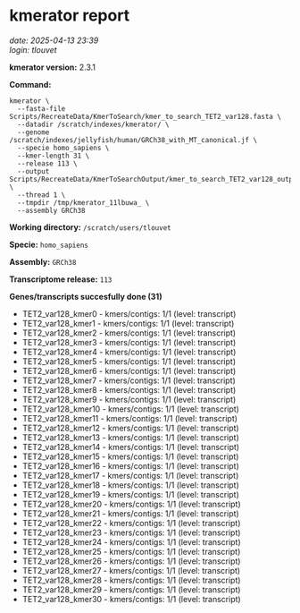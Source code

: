# kmerator report
*date: 2025-04-13 23:39*  
*login: tlouvet*

**kmerator version:** 2.3.1

**Command:**

```
kmerator \
  --fasta-file Scripts/RecreateData/KmerToSearch/kmer_to_search_TET2_var128.fasta \
  --datadir /scratch/indexes/kmerator/ \
  --genome /scratch/indexes/jellyfish/human/GRCh38_with_MT_canonical.jf \
  --specie homo_sapiens \
  --kmer-length 31 \
  --release 113 \
  --output Scripts/RecreateData/KmerToSearchOutput/kmer_to_search_TET2_var128_output \
  --thread 1 \
  --tmpdir /tmp/kmerator_11lbuwa_ \
  --assembly GRCh38
```

**Working directory:** `/scratch/users/tlouvet`

**Specie:** `homo_sapiens`

**Assembly:** `GRCh38`

**Transcriptome release:** `113`

**Genes/transcripts succesfully done (31)**

- TET2_var128_kmer0 - kmers/contigs: 1/1 (level: transcript)
- TET2_var128_kmer1 - kmers/contigs: 1/1 (level: transcript)
- TET2_var128_kmer2 - kmers/contigs: 1/1 (level: transcript)
- TET2_var128_kmer3 - kmers/contigs: 1/1 (level: transcript)
- TET2_var128_kmer4 - kmers/contigs: 1/1 (level: transcript)
- TET2_var128_kmer5 - kmers/contigs: 1/1 (level: transcript)
- TET2_var128_kmer6 - kmers/contigs: 1/1 (level: transcript)
- TET2_var128_kmer7 - kmers/contigs: 1/1 (level: transcript)
- TET2_var128_kmer8 - kmers/contigs: 1/1 (level: transcript)
- TET2_var128_kmer9 - kmers/contigs: 1/1 (level: transcript)
- TET2_var128_kmer10 - kmers/contigs: 1/1 (level: transcript)
- TET2_var128_kmer11 - kmers/contigs: 1/1 (level: transcript)
- TET2_var128_kmer12 - kmers/contigs: 1/1 (level: transcript)
- TET2_var128_kmer13 - kmers/contigs: 1/1 (level: transcript)
- TET2_var128_kmer14 - kmers/contigs: 1/1 (level: transcript)
- TET2_var128_kmer15 - kmers/contigs: 1/1 (level: transcript)
- TET2_var128_kmer16 - kmers/contigs: 1/1 (level: transcript)
- TET2_var128_kmer17 - kmers/contigs: 1/1 (level: transcript)
- TET2_var128_kmer18 - kmers/contigs: 1/1 (level: transcript)
- TET2_var128_kmer19 - kmers/contigs: 1/1 (level: transcript)
- TET2_var128_kmer20 - kmers/contigs: 1/1 (level: transcript)
- TET2_var128_kmer21 - kmers/contigs: 1/1 (level: transcript)
- TET2_var128_kmer22 - kmers/contigs: 1/1 (level: transcript)
- TET2_var128_kmer23 - kmers/contigs: 1/1 (level: transcript)
- TET2_var128_kmer24 - kmers/contigs: 1/1 (level: transcript)
- TET2_var128_kmer25 - kmers/contigs: 1/1 (level: transcript)
- TET2_var128_kmer26 - kmers/contigs: 1/1 (level: transcript)
- TET2_var128_kmer27 - kmers/contigs: 1/1 (level: transcript)
- TET2_var128_kmer28 - kmers/contigs: 1/1 (level: transcript)
- TET2_var128_kmer29 - kmers/contigs: 1/1 (level: transcript)
- TET2_var128_kmer30 - kmers/contigs: 1/1 (level: transcript)
